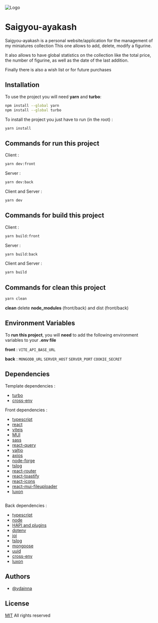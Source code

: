 
![Logo](https://saigyou-ayakash.com/images/logo.svg)


# Saigyou-ayakash

Saigyou-ayakash is a personal website/application for the management of my miniatures collection
This one allows to add, delete, modify a figurine.

It also allows to have global statistics on the collection like the total price, the number of figurine, as well as the date of the last addition.

Finally there is also a wish list or for future purchases


## Installation

To use the project you will need **yarn** and **turbo**:
```bash
npm install --global yarn
npm install --global turbo
```

To install the project you just have to run (in the root) :
```bash
yarn install
```
    
## Commands for run this project
Client : 
```bash
yarn dev:front
```

Server :
```bash
yarn dev:back
```

Client and Server :
```bash
yarn dev
```

## Commands for build this project
Client : 
```bash
yarn build:front
```

Server :
```bash
yarn build:back
```

Client and Server :
```bash
yarn build
```

## Commands for clean this project
```bash
yarn clean
```

**clean** delete **node_modules** (front/back) and dist (front/back)

## Environment Variables

To **run this project**, you will **need** to add the following environment variables to your **.env file**

**front** :
`VITE_API_BASE_URL`

**back** :
`MONGODB_URL`
`SERVER_HOST`
`SERVER_PORT`
`COOKIE_SECRET`


## Dependencies

Template dependencies :
- [turbo](https://turbo.build/repo)
- [cross-env](https://github.com/kentcdodds/cross-env)

Front dependencies :
- [typescript](https://www.typescriptlang.org/)
- [react](https://fr.reactjs.org/)
- [vitejs](https://vitejs.dev/)
- [MUI](https://mui.com/material-ui)
- [sass](https://sass-lang.com/)
- [react-query](https://react-query-v3.tanstack.com/)
- [valtio](https://valtio.pmnd.rs/)
- [axios](https://axios-http.com/)
- [node-forge](https://github.com/digitalbazaar/forge)
- [tslog](https://tslog.js.org/#/)
- [react-router](https://reactrouter.com/en/main)
- [react-toastify](https://fkhadra.github.io/react-toastify/introduction)
- [react-icons](https://react-icons.github.io/react-icons/)
- [react-mui-fileuploader](https://github.com/rouftom/react-mui-fileuploader)
- [luxon](https://moment.github.io/luxon/#/)

## 

Back dependencies :
- [typescript](https://www.typescriptlang.org/)
- [node](https://nodejs.org/en/)
- [HAPI and plugins](https://hapi.dev/)
- [dotenv](https://github.com/motdotla/dotenv)
- [joi](https://joi.dev/api/?v=17.7.0)
- [tslog](https://tslog.js.org/#/)
- [mongoose](https://mongoosejs.com/)
- [uuid](https://github.com/uuidjs/uuid)
- [cross-env](https://github.com/kentcdodds/cross-env)
- [luxon](https://moment.github.io/luxon/#/)

## Authors

- [@ydainna](https://www.github.com/ydainna)

## License

[MIT](https://choosealicense.com/licenses/mit/)
All rights reserved

